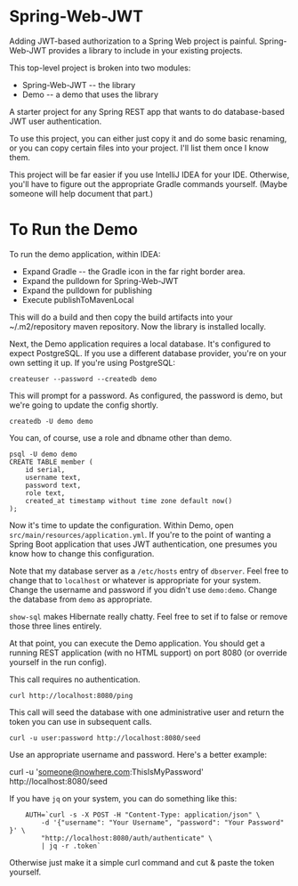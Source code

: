# Spring-Web-JWT

Adding JWT-based authorization to a Spring Web project is painful. Spring-Web-JWT provides a library
to include in your existing projects.

This top-level project is broken into two modules:

 * Spring-Web-JWT -- the library
 * Demo -- a demo that uses the library

A starter project for any Spring REST app that wants to do database-based JWT user authentication.

To use this project, you can either just copy it and do some basic renaming, or you can copy certain files into your
project. I'll list them once I know them.

This project will be far easier if you use IntelliJ IDEA for your IDE. Otherwise, you'll have to figure out the
appropriate Gradle commands yourself. (Maybe someone will help document that part.)

# To Run the Demo
To run the demo application, within IDEA:

 * Expand Gradle -- the Gradle icon in the far right border area.
 * Expand the pulldown for Spring-Web-JWT
 * Expand the pulldown for publishing
 * Execute publishToMavenLocal

This will do a build and then copy the build artifacts into your ~/.m2/repository maven repository. Now the
library is installed locally.

Next, the Demo application requires a local database. It's configured to expect PostgreSQL. If you use a different
database provider, you're on your own setting it up. If you're using PostgreSQL:

    createuser --password --createdb demo

This will prompt for a password. As configured, the password is demo, but we're going to update the config shortly.

    createdb -U demo demo

You can, of course, use a role and dbname other than demo.

    psql -U demo demo
    CREATE TABLE member (
        id serial,
        username text,
        password text,
        role text,
        created_at timestamp without time zone default now()
    );

Now it's time to update the configuration. Within Demo, open `src/main/resources/application.yml`. If you're to the point
of wanting a Spring Boot application that uses JWT authentication, one presumes you know how to change this configuration.

Note that my database server as a `/etc/hosts` entry of `dbserver`. Feel free to change that to `localhost` or whatever is
appropriate for your system. Change the username and password if you didn't use `demo:demo`. Change the database from
`demo` as appropriate.

`show-sql` makes Hibernate really chatty. Feel free to set if to false or remove those three lines entirely.

At that point, you can execute the Demo application. You should get a running REST application (with no HTML support)
on port 8080 (or override yourself in the run config).

This call requires no authentication.

    curl http://localhost:8080/ping

This call will seed the database with one administrative user and return the token you can use in subsequent calls.

    curl -u user:password http://localhost:8080/seed

Use an appropriate username and password. Here's a better example:

curl -u 'someone@nowhere.com:ThisIsMyPassword' http://localhost:8080/seed

If you have `jq` on your system, you can do something like this:

        AUTH=`curl -s -X POST -H "Content-Type: application/json" \
            -d '{"username": "Your Username", "password": "Your Password" }' \
            "http://localhost:8080/auth/authenticate" \
            | jq -r .token`

Otherwise just make it a simple curl command and cut & paste the token yourself.